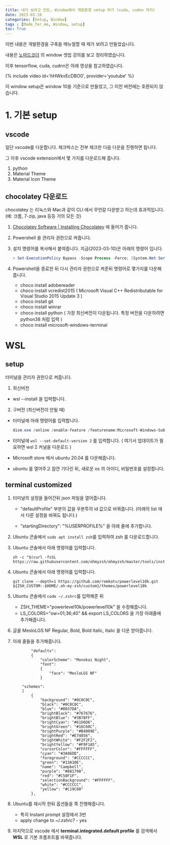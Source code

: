 ```yaml
---
title: 내가 보려고 만든, Window에서 개발환경 setup 하기 (cuda, cudnn 까지)
date: 2023-03-10
categories: [Setup, Window]
tags : [Made_for_me, Window, setup]
toc: True
---
```


이번 내용은 개발환경을 구축을 메뉴얼할 때 제가 보려고 만들었습니다.

내용은  [노마드코더](https://nomadcoders.co/) 의 window 셋업 강의를 보고 정리하였습니다.

이후 tensorflow, cuda, cudnn은 아래 영상을 참고하였습니다.

{% include video id='hHWkvEcDBO0', provider='youtube' %}



이 window setup은 window 10을 기준으로 만들었고, 그 이전 버전에는 호환되지 않습니다.





# 1. 기본 setup



## vscode 

일단 vscode를 다운합니다. 체크박스는 전부 체크한 다음 다운을 진행하면 됩니다.



그 이후 vscode extension에서 몇 가지를 다운로드해 줍니다.

1.  python
2.  Material  Theme
3.  Material Icon Theme 



## chocolatey 다운로드

chocolatey 는 리눅스와 Mac과 같이 CLI 에서 무언갈 다운받고 하는데 효과적입니다. (예: 크롬, 7-zip, java 등등 거의 모든 것)

1. [Chocolatey Software | Installing Chocolatey](https://chocolatey.org/install) 에 들어가 줍니다.

2. Powershell 을 관리자 권한으로 켜줍니다.

3. 설치 명령어를 복사해서 붙여줍니다. 지금(2023-03-10)은 아래의 명령어 입니다.

   ```powershell
   > Set-ExecutionPolicy Bypass -Scope Process -Force; [System.Net.ServicePointManager]::SecurityProtocol = [System.Net.ServicePointManager]::SecurityProtocol -bor 3072; iex ((New-Object System.Net.WebClient).DownloadString('https://community.chocolatey.org/install.ps1'))
   ```

4. Powershell을 종료한 뒤 다시 관리자 권한으로 켜준뒤 명령어로 몇가지를 다운해 줍니다.

   * choco install adobereader
   * choco install vcredist2015 ( Microsoft Visual C++ Redistributable for Visual Studio 2015 Update 3 )
   * choco install git
   * choco install winrar
   * choco install python ( 가장 최신버전이 다운됩니다. 특정 버전을 다운하려면  python38 처럼 입력 ) 
   * choco install microsoft-windows-terminal 

   

   

# WSL 

## setup

 터미널을 관리자 권한으로 켜줍니다.

1.  최신버전

   * wsl --install 을 입력합니다.

2.  구버전 (최신버전이 안될 때)

   * 터미널에 아래 명령어를 입력합니다.

     ```powershell
     dism.exe /online /enable-feature /featurename:Microsoft-Windows-Subsystem-Linux /all /norestart
     ```

   * 터미널에 `wsl --set-default-version 2` 를 입력합니다. ( 여기서 업데이트가 필요하면 wsl 2 커널을 다운로드 )

   * Microsoft store 에서 ubuntu 20.04 를 다운해줍니다.

   * ubuntu 를 열어주고 잠깐 기다린 뒤, 새로운 os 의 아이디, 비밀번호를 설정합니다.



## terminal customized

1. 터미널의 설정을 들어간뒤 json 파일을 열어줍니다.

   * "defaultProfile" 부분의 값을 우분투의 id 값으로 바꿔줍니다. (아래의 list 에서 다른 설정을 바꿔도 됩니다.)

   * "startingDirectory": "%USERPROFILE%" 을 아래 줄에 추가합니다.

2. Ubuntu 콘솔에서 `sudo apt install zsh`를 입력하여 zsh 를 다운로드합니다.

3. Ubuntu 콘솔에서 아래 명령어를 입력합니다.

   ```ubuntu
   sh -c "$(curl -fsSL https://raw.githubusercontent.com/ohmyzsh/ohmyzsh/master/tools/install.sh)"
   ```

4.  Ubuntu 콘솔에서 아래 명령어를 입력합니다.

    ```ubuntu
    git clone --depth=1 https://github.com/romkatv/powerlevel10k.git ${ZSH_CUSTOM:-$HOME/.oh-my-zsh/custom}/themes/powerlevel10k
    ```

5. Ubuntu 콘솔에서 `code ~/.zshrc`를 입력해준 뒤 
   * ZSH_THEME="powerlevel10k/powerlevel10k" 을 수정해줍니다.
   * LS_COLORS="ow=01;36;40" && export LS_COLORS 을 가장 아래줄에 추가해줍니다.

6.  글꼴 MesloLGS NF Regular, Bold, Bold Italic, Italic 을 다운 받아줍니다.

7.  아래 줄들을 추가해줍니다.

    ```Ubuntu
            "defaults": 
            {
                "colorScheme": "Monokai Night",
                "font": 
                {
                    "face": "MesloLGS NF"
                }
    ```

    ```Ubuntu
        "schemes": 
        [
            {
                "background": "#0C0C0C",
                "black": "#0C0C0C",
                "blue": "#0037DA",
                "brightBlack": "#767676",
                "brightBlue": "#3B78FF",
                "brightCyan": "#61D6D6",
                "brightGreen": "#16C60C",
                "brightPurple": "#B4009E",
                "brightRed": "#E74856",
                "brightWhite": "#F2F2F2",
                "brightYellow": "#F9F1A5",
                "cursorColor": "#FFFFFF",
                "cyan": "#3A96DD",
                "foreground": "#CCCCCC",
                "green": "#13A10E",
                "name": "Campbell",
                "purple": "#881798",
                "red": "#C50F1F",
                "selectionBackground": "#FFFFFF",
                "white": "#CCCCCC",
                "yellow": "#C19C00"
            },
    ```

    

8. Ubuntu를 재시작 한뒤 옵션들을 쭉 진행해줍니다.
   *  특히 Instant prompt 설정에서 3번
   *  apply change to ~/.zshrc? - yes

9.  마지막으로 vscode 에서 **terminal.integrated.default profile** 를 검색해서 **WSL** 로 기본 프롬프트를 바꿔줍니다.

   
